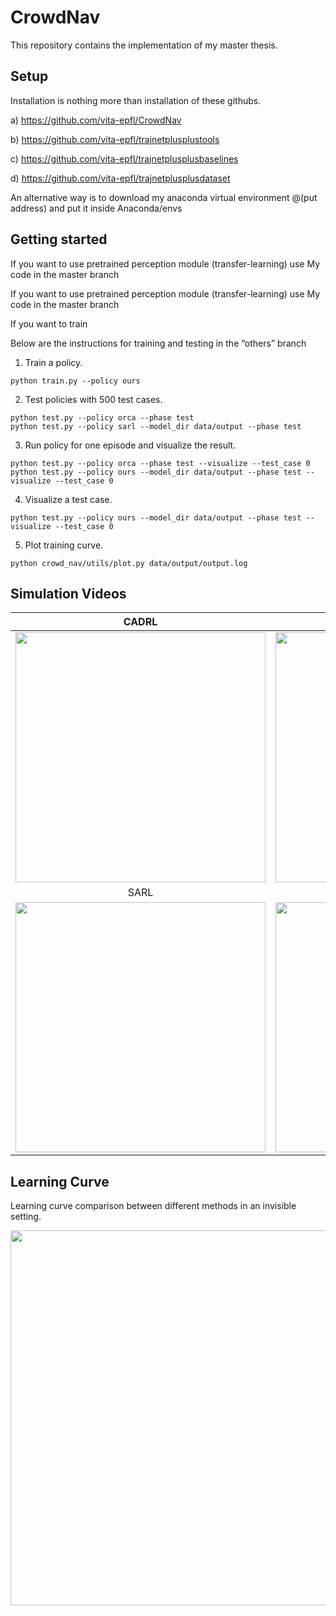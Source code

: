 ﻿# CrowdNav
This repository contains the implementation of my master thesis.



## Setup
 Installation is nothing more than installation of these githubs.

 a) https://github.com/vita-epfl/CrowdNav

 b) https://github.com/vita-epfl/trajnetplusplustools

 c) https://github.com/vita-epfl/trajnetplusplusbaselines

 d) https://github.com/vita-epfl/trajnetplusplusdataset

An alternative way is to download my anaconda virtual environment @(put address) and put it inside Anaconda/envs




## Getting started
If you want to use pretrained perception module (transfer-learning) use My code  in the master branch 






If you want to use pretrained perception module (transfer-learning) use My code in the master branch 

If you want to train




Below are the instructions for training and testing in the “others” branch



1. Train a policy.
```
python train.py --policy ours
```
2. Test policies with 500 test cases.
```
python test.py --policy orca --phase test
python test.py --policy sarl --model_dir data/output --phase test
```
3. Run policy for one episode and visualize the result.
```
python test.py --policy orca --phase test --visualize --test_case 0
python test.py --policy ours --model_dir data/output --phase test --visualize --test_case 0
```
4. Visualize a test case.
```
python test.py --policy ours --model_dir data/output --phase test --visualize --test_case 0
```
5. Plot training curve.
```
python crowd_nav/utils/plot.py data/output/output.log
```


## Simulation Videos
CADRL             | LSTM-RL
:-------------------------:|:-------------------------:
<img src="https://i.imgur.com/vrWsxPM.gif" width="400" />|<img src="https://i.imgur.com/6gjT0nG.gif" width="400" />
SARL             |  OM-SARL
<img src="https://i.imgur.com/rUtAGVP.gif" width="400" />|<img src="https://i.imgur.com/UXhcvZL.gif" width="400" />


## Learning Curve
Learning curve comparison between different methods in an invisible setting.

<img src="https://i.imgur.com/l5UC3qa.png" width="600" />


